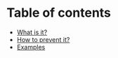# Table of contents

* [What is it?](README.md)
* [How to prevent it?](how-to-prevent-it.md)
* [Examples](examples.md)
